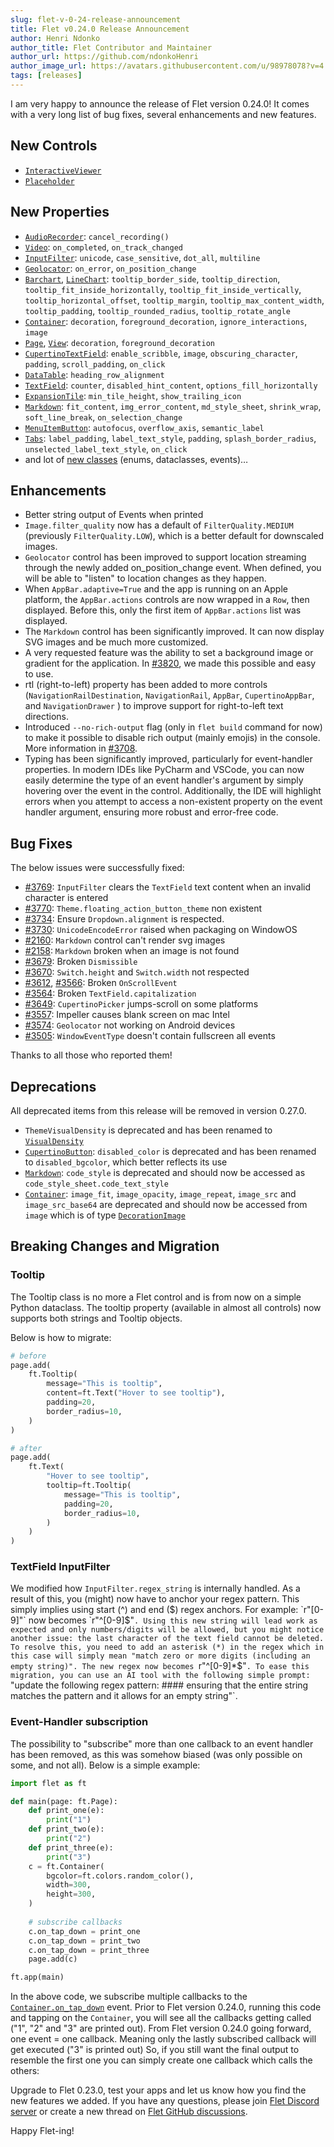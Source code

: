 ```yaml
---
slug: flet-v-0-24-release-announcement
title: Flet v0.24.0 Release Announcement
author: Henri Ndonko
author_title: Flet Contributor and Maintainer
author_url: https://github.com/ndonkoHenri
author_image_url: https://avatars.githubusercontent.com/u/98978078?v=4
tags: [releases]
---
```


I am very happy to announce the release of Flet version 0.24.0! 
It comes with a very long list of bug fixes, several enhancements and new features.

## New Controls

- [`InteractiveViewer`](/docs/controls/interactiveviewer)
- [`Placeholder`](/docs/controls/placeholder)

## New Properties

- [`AudioRecorder`](/docs/controls/audiorecorder): `cancel_recording()`
- [`Video`](/docs/controls/video): `on_completed`, `on_track_changed`
- [`InputFilter`](/docs/reference/types/inputfilter): `unicode`, `case_sensitive`, `dot_all`, `multiline`
- [`Geolocator`](/docs/controls/geolocator): `on_error`, `on_position_change`
- [`Barchart`](/docs/controls/barchart), [`LineChart`](/docs/controls/linechart): `tooltip_border_side`, `tooltip_direction`, `tooltip_fit_inside_horizontally`, `tooltip_fit_inside_vertically`, `tooltip_horizontal_offset`, `tooltip_margin`, `tooltip_max_content_width`, `tooltip_padding`, `tooltip_rounded_radius`, `tooltip_rotate_angle`
- [`Container`](/docs/controls/container): `decoration`, `foreground_decoration`, `ignore_interactions`, `image`
- [`Page`](/docs/controls/page), [`View`](/docs/controls/view): `decoration`, `foreground_decoration`
- [`CupertinoTextField`](/docs/controls/cupertinotextfield): `enable_scribble`, `image`, `obscuring_character`, `padding`, `scroll_padding`, `on_click`
- [`DataTable`](/docs/controls/datatable): `heading_row_alignment`
- [`TextField`](/docs/controls/textfield): `counter`, `disabled_hint_content`, `options_fill_horizontally`
- [`ExpansionTile`](/docs/controls/expansiontile): `min_tile_height`, `show_trailing_icon`
- [`Markdown`](/docs/controls/markdown): `fit_content`, `img_error_content`, `md_style_sheet`, `shrink_wrap`, `soft_line_break`, `on_selection_change`
- [`MenuItemButton`](/docs/controls/menuitembutton): `autofocus`, `overflow_axis`, `semantic_label`
- [`Tabs`](/docs/controls/tabs): `label_padding`, `label_text_style`, `padding`, `splash_border_radius`, `unselected_label_text_style`, `on_click`
- and lot of [new classes](/docs/reference) (enums, dataclasses, events)…

## Enhancements
- Better string output of Events when printed
- `Image.filter_quality` now has a default of `FilterQuality.MEDIUM` (previously `FilterQuality.LOW`), which is a better default for downscaled images.
- `Geolocator` control has been improved to support location streaming through the newly added on_position_change event. When defined, you will be able to "listen" to location changes as they happen.
- When `AppBar.adaptive=True` and the app is running on an Apple platform, the `AppBar.actions` controls are now wrapped in a `Row`, then displayed. Before this, only the first item of `AppBar.actions` list was displayed.
- The `Markdown` control has been significantly improved. It can now display SVG images and be much more customized.
- A very requested feature was the ability to set a background image or gradient for the application. In [#3820](https://github.com/flet-dev/flet/pull/3820), we made this possible and easy to use.
- rtl (right-to-left) property has been added to more controls (`NavigationRailDestination`, `NavigationRail`, `AppBar`, `CupertinoAppBar`, and `NavigationDrawer` ) to improve support for right-to-left text directions.
- Introduced `--no-rich-output` flag (only in `flet build` command for now) to make it possible to disable rich output (mainly emojis) in the console. More information in [#3708](https://github.com/flet-dev/flet/pull/3708).
- Typing has been significantly improved, particularly for event-handler properties. In modern IDEs like PyCharm and VSCode, you can now easily determine the type of an event handler's argument by simply hovering over the event in the control. Additionally, the IDE will highlight errors when you attempt to access a non-existent property on the event handler argument, ensuring more robust and error-free code.

## Bug Fixes

The below issues were successfully fixed:

- [#3769](https://github.com/flet-dev/flet/issues/3769): `InputFilter` clears the `TextField` text content when an invalid character is entered
- [#3770](https://github.com/flet-dev/flet/issues/3770): `Theme.floating_action_button_theme` non existent
- [#3734](https://github.com/flet-dev/flet/issues/3734): Ensure `Dropdown.alignment` is respected.
- [#3730](https://github.com/flet-dev/flet/issues/3730): `UnicodeEncodeError` raised when packaging on WindowOS
- [#2160](https://github.com/flet-dev/flet/issues/2160): `Markdown` control can't render svg images
- [#2158](https://github.com/flet-dev/flet/issues/2158): `Markdown` broken when an image is not found
- [#3679](https://github.com/flet-dev/flet/issues/3679): Broken `Dismissible`
- [#3670](https://github.com/flet-dev/flet/issues/3670): `Switch.height` and `Switch.width` not respected
- [#3612](https://github.com/flet-dev/flet/issues/3612), [#3566](https://github.com/flet-dev/flet/issues/3566): Broken `OnScrollEvent`
- [#3564](https://github.com/flet-dev/flet/issues/3564): Broken `TextField.capitalization`
- [#3649](https://github.com/flet-dev/flet/issues/3649): `CupertinoPicker` jumps-scroll on some platforms
- [#3557](https://github.com/flet-dev/flet/issues/3557): Impeller causes blank screen on mac Intel
- [#3574](https://github.com/flet-dev/flet/issues/3574): `Geolocator` not working on Android devices
- [#3505](https://github.com/flet-dev/flet/issues/3505): `WindowEventType` doesn't contain fullscreen all events

Thanks to all those who reported them!

## Deprecations

All deprecated items from this release will be removed in version 0.27.0.

- `ThemeVisualDensity` is deprecated and has been renamed to [`VisualDensity`](/docs/reference/types/visualdensity)
- [`CupertinoButton`](/docs/controls/cupertinobutton): `disabled_color` is deprecated and has been renamed to `disabled_bgcolor`, which better reflects its use
- [`Markdown`](/docs/controls/markdown): `code_style` is deprecated and should now be accessed as  `code_style_sheet.code_text_style`
- [`Container`](/docs/controls/container): `image_fit`, `image_opacity`, `image_repeat`, `image_src` and `image_src_base64` are deprecated and should now be accessed from `image` which is of type [`DecorationImage`](/docs/reference/types/decorationimage)

## Breaking Changes and Migration

### Tooltip
The Tooltip class is no more a Flet control and is from now on a simple Python dataclass. The tooltip property (available in almost all controls) now supports both strings and Tooltip objects.

Below is how to migrate:

```python
# before
page.add(
    ft.Tooltip(
        message="This is tooltip",
        content=ft.Text("Hover to see tooltip"),
        padding=20,
        border_radius=10,
    )
)

# after
page.add(
    ft.Text(
        "Hover to see tooltip",
        tooltip=ft.Tooltip(
            message="This is tooltip",
            padding=20,
            border_radius=10,
        )
    )
)
```

### TextField InputFilter
We modified how `InputFilter.regex_string` is internally handled. As a result of this, you (might) now have to anchor your regex pattern. This simply implies using start (^) and end ($) regex anchors.
For example: `r"[0-9]"` now becomes `r"^[0-9]$"`. Using this new string will lead work as expected and only numbers/digits will be allowed, but you might notice another issue: the last character of the text field cannot be deleted. To resolve this, you need to add an asterisk (*) in the regex which in this case will simply mean "match zero or more digits (including an empty string)". The new regex now becomes `r"^[0-9]*$"`.
To ease this migration, you can use an AI tool with the following simple prompt: `"update the following regex pattern: #### ensuring that the entire string matches the pattern and it allows for an empty string"`.

### Event-Handler subscription
The possibility to "subscribe" more than one callback to an event handler has been removed, as this was somehow biased (was only possible on some, and not all).
Below is a simple example:

```python
import flet as ft

def main(page: ft.Page):
    def print_one(e):
        print("1")
    def print_two(e):
        print("2")
    def print_three(e):
        print("3")
    c = ft.Container(
        bgcolor=ft.colors.random_color(),
        width=300,
        height=300,
    )
    
    # subscribe callbacks
    c.on_tap_down = print_one
    c.on_tap_down = print_two
    c.on_tap_down = print_three
    page.add(c)

ft.app(main)
```

In the above code, we subscribe multiple callbacks to the [`Container.on_tap_down`](/docs/controls/container#on_tap_down) event. Prior to Flet version 0.24.0, running this code and tapping on the `Container`, you will see all the callbacks getting called ("1", "2" and "3" are printed out).
From Flet version 0.24.0 going forward, one event = one callback. Meaning only the lastly subscribed callback will get executed ("3" is printed out)
So, if you still want the final output to resemble the first one you can simply create one callback which calls the others:

Upgrade to Flet 0.23.0, test your apps and let us know how you find the new features we added.
If you have any questions, please join [Flet Discord server](https://discord.gg/dzWXP8SHG8) or create a new thread
on [Flet GitHub discussions](https://github.com/flet-dev/flet/discussions).

Happy Flet-ing!
